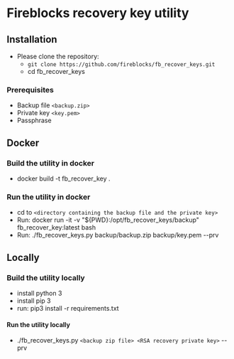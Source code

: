 # Fireblocks recovery key utility

## Installation

* Please clone the repository:
  * `git clone https://github.com/fireblocks/fb_recover_keys.git`
  * cd fb_recover_keys

### Prerequisites

* Backup file `<backup.zip>`
* Private key `<key.pem>`
* Passphrase


## Docker

### Build the utility in docker
* docker build -t fb_recover_key .

### Run the utility in docker
* cd to `<directory containing the backup file and the private key>`
* Run: docker run -it -v "${PWD}:/opt/fb_recover_keys/backup" fb_recover_key:latest bash
* Run: ./fb_recover_keys.py backup/backup.zip backup/key.pem --prv

## Locally

### Build the utility locally
* install python 3
* install pip 3
* run: pip3 install -r requirements.txt

#### Run the utility locally
* ./fb_recover_keys.py `<backup zip file> <RSA recovery private key>` --prv
